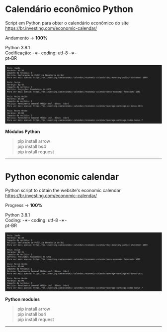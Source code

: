 # Calendário econômico Python

Script em Python para obter o calendário econômico do site https://br.investing.com/economic-calendar/

Andamento -> <strong>100%</strong>

Python 3.8.1 </br>
Codificação: -&lowast;- coding: utf-8 -&lowast;- </br>
pt-BR </br> 

![economic-calendar-result](https://github.com/alpdias/calendario-economico-python/blob/master/img/economic-calendar-result.png)

<strong>Módulos Python</strong>

> pip install arrow </br>
> pip install bs4 </br>
> pip install request </br>

---------------------------------------------------------------------------------------------------------

# Python economic calendar

Python script to obtain the website's economic calendar https://br.investing.com/economic-calendar/

Progress -> <strong>100%</strong>

Python 3.8.1 </br>
Coding: -&lowast;- coding: utf-8 -&lowast;- </br>
pt-BR </br>

![economic-calendar-result](https://github.com/alpdias/calendario-economico-python/blob/master/img/economic-calendar-result.png)

<strong>Python modules</strong>

> pip install arrow </br>
> pip install bs4 </br>
> pip install request </br>

---------------------------------------------------------------------------------------------------------
